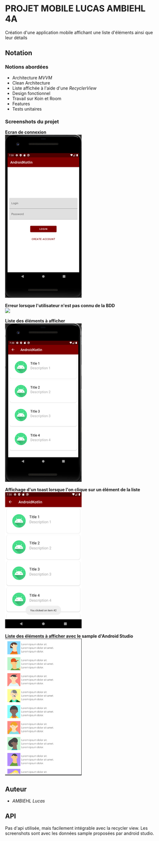 # PROJET MOBILE LUCAS AMBIEHL 4A

Création d'une application mobile affichant une liste d'éléments ainsi que leur détails

## Notation

### Notions abordées 

* Architecture *MVVM*
* Clean Architecture
* Liste affichée à l'aide d'une *RecyclerView*
* Design fonctionnel
* Travail sur Koin et Room
* Features
* Tests unitaires


### Screenshots du projet 

**Ecran de connexion**  
<img src="images/connect.png" width="250">

**Erreur lorsque l'utilisateur n'est pas connu de la BDD**  
<img src="images/toasterror.png" width="250">

**Liste des éléments à afficher**  
<img src="images/Liste.png" width="250">

**Affichage d'un toast lorsque l'on clique sur un élément de la liste**  
<img src="images/toastelement.png" width="250">  

**Liste des éléments à afficher avec le sample d'Android Studio**  
<img src="images/listesample.png" width="250">


## Auteur

* *AMBIEHL Lucas*

## API

Pas d'api utilisée, mais facilement intégrable avec la recycler view. Les screenshots sont avec les données sample proposées par android studio.
